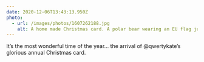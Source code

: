 ```yaml
---
date: 2020-12-06T13:43:13.950Z
photo:
  - url: /images/photos/1607262188.jpg
    alt: A home made Christmas card. A polar bear wearing an EU flag jumper has his arms open offering a bear hug.
---
```

It’s the most wonderful time of the year… the arrival of @qwertykate’s glorious annual Christmas card.
